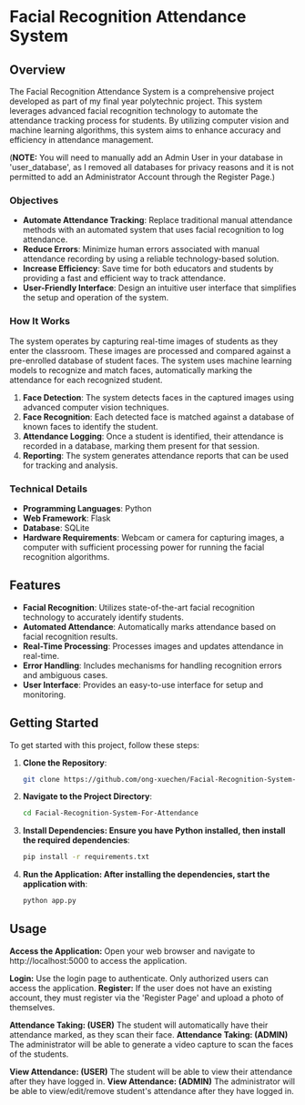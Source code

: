 # Facial Recognition Attendance System

## Overview

The Facial Recognition Attendance System is a comprehensive project developed as part of my final year polytechnic project. This system leverages advanced facial recognition technology to automate the attendance tracking process for students. By utilizing computer vision and machine learning algorithms, this system aims to enhance accuracy and efficiency in attendance management.

(**NOTE:** You will need to manually add an Admin User in your database in 'user_database', as I removed all databases for privacy reasons and it is not permitted to add an Administrator Account through the Register Page.)

### Objectives

- **Automate Attendance Tracking**: Replace traditional manual attendance methods with an automated system that uses facial recognition to log attendance.
- **Reduce Errors**: Minimize human errors associated with manual attendance recording by using a reliable technology-based solution.
- **Increase Efficiency**: Save time for both educators and students by providing a fast and efficient way to track attendance.
- **User-Friendly Interface**: Design an intuitive user interface that simplifies the setup and operation of the system.

### How It Works

The system operates by capturing real-time images of students as they enter the classroom. These images are processed and compared against a pre-enrolled database of student faces. The system uses machine learning models to recognize and match faces, automatically marking the attendance for each recognized student.

1. **Face Detection**: The system detects faces in the captured images using advanced computer vision techniques.
2. **Face Recognition**: Each detected face is matched against a database of known faces to identify the student.
3. **Attendance Logging**: Once a student is identified, their attendance is recorded in a database, marking them present for that session.
4. **Reporting**: The system generates attendance reports that can be used for tracking and analysis.

### Technical Details

- **Programming Languages**: Python
- **Web Framework**: Flask
- **Database**: SQLite
- **Hardware Requirements**: Webcam or camera for capturing images, a computer with sufficient processing power for running the facial recognition algorithms.

## Features

- **Facial Recognition**: Utilizes state-of-the-art facial recognition technology to accurately identify students.
- **Automated Attendance**: Automatically marks attendance based on facial recognition results.
- **Real-Time Processing**: Processes images and updates attendance in real-time.
- **Error Handling**: Includes mechanisms for handling recognition errors and ambiguous cases.
- **User Interface**: Provides an easy-to-use interface for setup and monitoring.

## Getting Started

To get started with this project, follow these steps:

1. **Clone the Repository**:
   ```bash
   git clone https://github.com/ong-xuechen/Facial-Recognition-System-For-Attendance.git
2. **Navigate to the Project Directory**:
   ```bash
   cd Facial-Recognition-System-For-Attendance
3. **Install Dependencies: Ensure you have Python installed, then install the required dependencies**:
   ```bash
   pip install -r requirements.txt
4. **Run the Application: After installing the dependencies, start the application with**:
   ```bash
   python app.py

## Usage

**Access the Application:** Open your web browser and navigate to http://localhost:5000 to access the application.

**Login:** Use the login page to authenticate. Only authorized users can access the application.
**Register:** If the user does not have an existing account, they must register via the 'Register Page' and upload a photo of themselves.

**Attendance Taking: (USER)** The student will automatically have their attendance marked, as they scan their face.
**Attendance Taking: (ADMIN)** The administrator will be able to generate a video capture to scan the faces of the students.

**View Attendance: (USER)** The student will be able to view their attendance after they have logged in.
**View Attendance: (ADMIN)** The administrator will be able to view/edit/remove student's attendance after they have logged in.


